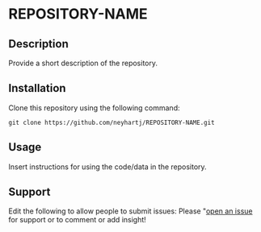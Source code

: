 # REPOSITORY-NAME

## Description

Provide a short description of the repository.

## Installation

Clone this repository using the following command:

```
git clone https://github.com/neyhartj/REPOSITORY-NAME.git
```

## Usage

Insert instructions for using the code/data in the repository.

## Support

Edit the following to allow people to submit issues:
Please "[open an issue](https://github.com/neyhartj/REPOSITORY-NAME/issues/new) for support or to comment or add insight!
